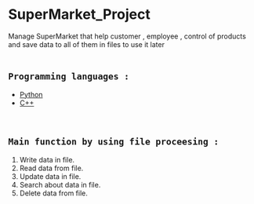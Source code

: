 # SuperMarket_Project <br>
Manage SuperMarket that help customer , employee , control of products and save data to all of them in files to use it later 
<br>
<br>
## ```Programming languages :```
* [Python](https://github.com/ZeinabHamdy/SuperMarketProject/tree/main/Python)
* [C++](https://github.com/ZeinabHamdy/SuperMarketProject/tree/main/C%2B%2B)

<br>

## ```Main function by using file proceesing :``` <br>
1. Write data in file.
2. Read data from file.
3. Update data in file.
4. Search about data in file.
5. Delete data from file.


